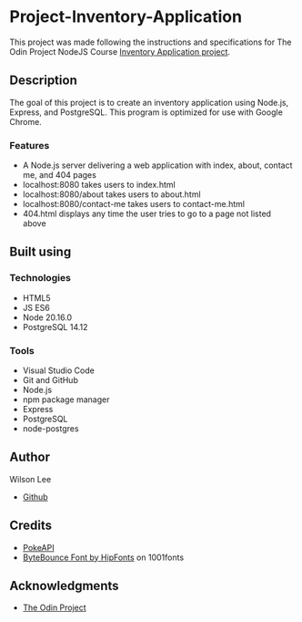 # Project-Inventory-Application

This project was made following the instructions and specifications for The Odin Project NodeJS Course [Inventory Application project](https://www.theodinproject.com/lessons/node-path-nodejs-inventory-application).

## Description

The goal of this project is to create an inventory application using Node.js, Express, and PostgreSQL. This program is optimized for use with Google Chrome.

### Features

- A Node.js server delivering a web application with index, about, contact me, and 404 pages
- localhost:8080 takes users to index.html
- localhost:8080/about takes users to about.html
- localhost:8080/contact-me takes users to contact-me.html
- 404.html displays any time the user tries to go to a page not listed above

## Built using

### Technologies

- HTML5
- JS ES6
- Node 20.16.0
- PostgreSQL 14.12

### Tools

- Visual Studio Code
- Git and GitHub
- Node.js
- npm package manager
- Express
- PostgreSQL
- node-postgres

## Author

Wilson Lee
- [Github](https://github.com/estercade)

## Credits

- [PokeAPI](https://pokeapi.co/)
- [ByteBounce Font by HipFonts](https://www.1001fonts.com/bytebounce-font.html) on 1001fonts

## Acknowledgments

* [The Odin Project](https://www.theodinproject.com/)
